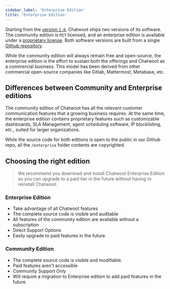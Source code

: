 ```yaml
---
sidebar_label: 'Enterprise Edition'
title: 'Enterprise Edition'
---
```


Starting from the [version `2.0`](https://www.chatwoot.com/blog/2-0-release-ee-edition-et-al/), Chatwoot ships two versions of its software. The community edition is `MIT` licensed, and an enterprise edition is available under a [proprietary license](https://github.com/chatwoot/chatwoot/blob/develop/LICENSE). Both software versions are built from a single [Github repository](https://github.com/chatwoot/chatwoot).  

While the community edition will always remain free and open-source, the enterprise edition is the effort to sustain both the offerings and Chatwoot as a commercial business. This model has been derived from other commercial open-source companies like Gitlab, Mattermost, Metabase, etc.

## Differences between Community and Enterprise editions

The community edition of Chatwoot has all the relevant customer communication features that a growing business requires. At the same time, the enterprise edition contains proprietary features such as customizable dashboards, SLA Management, agent scheduling software, IP blocklisting, etc., suited for larger organizations.

While the source code for both editions is open to the public in our Github repo, all the `/enterprise`  folder contents are copyrighted.

## Choosing the right edition

> We recommend you download and install Chatwoot Enterprise Edition so you can upgrade to a paid tier in the future without having to reinstall Chatwoot. 

### Enterprise Edition
- Take advantage of all Chatwoot features
- The complete source code is visible and auditable
- All features of the community edition are available without a subscription
- Direct Support Options
- Easily upgrade to paid features in the future.

### Community Edition
- The complete source code is visible and modifiable.
- Paid features aren't accessible
- Community Support Only
- Will require a migration to Enterprise edition to add paid features in the future.
